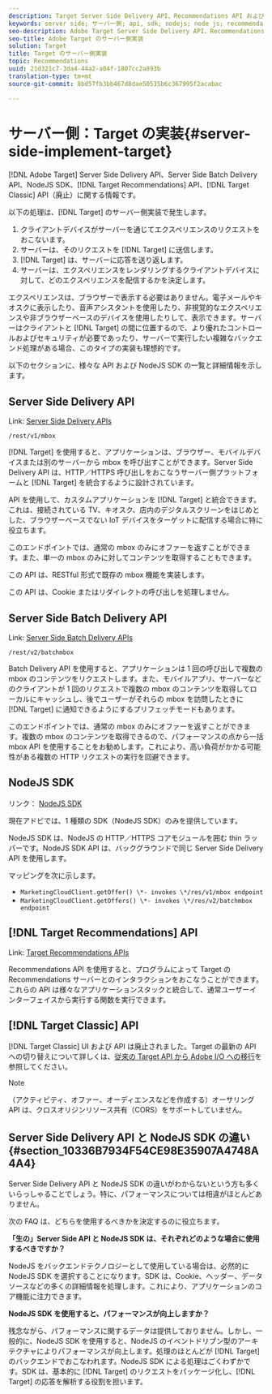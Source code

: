 ```yaml
---
description: Target Server Side Delivery API、Recommendations API および NodeJS SDK について説明します。
keywords: server side; サーバー側; api, sdk; nodejs; node js; recommendations api
seo-description: Adobe Target Server Side Delivery API、Recommendations API および NodeJS SDK について説明します。
seo-title: Adobe Target のサーバー側実装
solution: Target
title: Target のサーバー側実装
topic: Recommendations
uuid: 21d321c7-3da4-44a2-a04f-1807cc2a893b
translation-type: tm+mt
source-git-commit: 8bd57fb3bb467d8dae50535b6c367995f2acabac

---
```



# サーバー側：Target の実装{#server-side-implement-target}

[!DNL Adobe Target] Server Side Delivery API、Server Side Batch Delivery API、NodeJS SDK、[!DNL Target Recommendations] API、[!DNL Target Classic] API（廃止）に関する情報です。

以下の処理は、[!DNL Target] のサーバー側実装で発生します。

1. クライアントデバイスがサーバーを通じてエクスペリエンスのリクエストをおこないます。
1. サーバーは、そのリクエストを [!DNL Target] に送信します。
1. [!DNL Target] は、サーバーに応答を送り返します。
1. サーバーは、エクスペリエンスをレンダリングするクライアントデバイスに対して、どのエクスペリエンスを配信するかを決定します。

エクスペリエンスは、ブラウザーで表示する必要はありません。電子メールやキオスクに表示したり、音声アシスタントを使用したり、非視覚的なエクスペリエンスや非ブラウザーベースのデバイスを使用したりして、表示できます。サーバーはクライアントと [!DNL Target] の間に位置するので、より優れたコントロールおよびセキュリティが必要であったり、サーバーで実行したい複雑なバックエンド処理がある場合、このタイプの実装も理想的です。

以下のセクションに、様々な API および NodeJS SDK の一覧と詳細情報を示します。

## Server Side Delivery API

Link: [Server Side Delivery APIs](https://developers.adobetarget.com/api/#server-side-delivery)

`/rest/v1/mbox`

[!DNL Target] を使用すると、アプリケーションは、ブラウザー、モバイルデバイスまたは別のサーバーから mbox を呼び出すことができます。Server Side Delivery API は、HTTP／HTTPS 呼び出しをおこなうサーバー側プラットフォームと [!DNL Target] を統合するように設計されています。

API を使用して、カスタムアプリケーションを [!DNL Target] と統合できます。これは、接続されている TV、キオスク、店内のデジタルスクリーンをはじめとした、ブラウザーベースでない IoT デバイスをターゲットに配信する場合に特に役立ちます。

このエンドポイントでは、通常の mbox のみにオファーを返すことができます。また、単一の mbox のみに対してコンテンツを取得することもできます。

この API は、RESTful 形式で既存の mbox 機能を実装します。

この API は、Cookie またはリダイレクトの呼び出しを処理しません。

## Server Side Batch Delivery API

Link: [Server Side Batch Delivery APIs](https://developers.adobetarget.com/api/#server-side-batch-delivery)

`/rest/v2/batchmbox`

Batch Delivery API を使用すると、アプリケーションは 1 回の呼び出しで複数の mbox のコンテンツをリクエストします。また、モバイルアプリ、サーバーなどのクライアントが 1 回のリクエストで複数の mbox のコンテンツを取得してローカルにキャッシュし、後でユーザーがそれらの mbox を訪問したときに [!DNL Target] に通知できるようにするプリフェッチモードもあります。

このエンドポイントでは、通常の mbox のみにオファーを返すことができます。複数の mbox のコンテンツを取得できるので、パフォーマンスの点から一括 mbox API を使用することをお勧めします。これにより、高い負荷がかかる可能性がある複数の HTTP リクエストの実行を回避できます。

## NodeJS SDK

リンク： [NodeJS SDK](https://www.npmjs.com/package/@adobe/target-node-client)

現在アドビでは、1 種類の SDK（NodeJS SDK）のみを提供しています。

NodeJS SDK は、NodeJS の HTTP／HTTPS コアモジュールを囲む thin ラッパーです。NodeJS SDK API は、バックグラウンドで同じ Server Side Delivery API を使用します。

マッピングを次に示します。

* `MarketingCloudClient.getOffer() \*- invokes \*/res/v1/mbox endpoint`
* `MarketingCloudClient.getOffers() \*- invokes \*/res/v2/batchmbox endpoint`

## [!DNL Target Recommendations] API

Link: [Target Recommendations APIs](https://developers.adobetarget.com/api/recommendations)

Recommendations API を使用すると、プログラムによって Target の Recommendations サーバーとのインタラクションをおこなうことができます。これらの API は様々なアプリケーションスタックと統合して、通常ユーザーインターフェイスから実行する関数を実行できます。

## [!DNL Target Classic] API

[!DNL Target Classic] UI および API は廃止されました。Target の最新の API への切り替えについて詳しくは、[従来の Target API から Adobe I/O への移行](../../c-implementing-target/c-api-and-sdk-overview/target-api-documentation.md#concept_3A31E26C8FAF49598152ACFE088BD4D2)を参照してください。

>[!NOTE]
>（アクティビティ、オファー、オーディエンスなどを作成する）オーサリング API は、クロスオリジンリソース共有（CORS）をサポートしていません。

## Server Side Delivery API と NodeJS SDK の違い {#section_10336B7934F54CE98E35907A4748A4A4}

Server Side Delivery API と NodeJS SDK の違いがわからないという方も多くいらっしゃることでしょう。特に、パフォーマンスについては相違がほとんどありません。

次の FAQ は、どちらを使用するべきかを決定するのに役立ちます。

**「生の」Server Side API と NodeJS SDK は、それぞれどのような場合に使用するべきですか？**

NodeJS をバックエンドテクノロジーとして使用している場合は、必然的に NodeJS SDK を選択することになります。SDK は、Cookie、ヘッダー、データソースなどの多くの詳細情報を処理します。これにより、アプリケーションのコア機能に注力できます。

**NodeJS SDK を使用すると、パフォーマンスが向上しますか？**

残念ながら、パフォーマンスに関するデータは提供しておりません。しかし、一般的に、NodeJS SDK を使用すると、NodeJS のイベントドリブン型のアーキテクチャによりパフォーマンスが向上します。処理のほとんどが [!DNL Target] のバックエンドでおこなわれます。NodeJS SDK による処理はごくわずかです。SDK は、基本的に [!DNL Target] のリクエストをパッケージ化し、[!DNL Target] の応答を解析する役割を担います。
